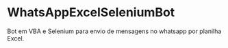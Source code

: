 # WhatsAppExcelSeleniumBot
Bot em VBA e Selenium para envio de mensagens no whatsapp por planilha Excel.
